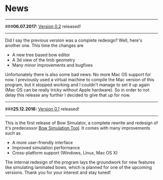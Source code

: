 # News

---

###__**06.07.2017:**__ [Version 0.2](download.md) released!

---

Did I say the previous version was a complete redesign? Well, here's another one. This time the changes are

* A new tree based bow editor
* A 3d view of the limb geometry
* Many minor improvements and bugfixes

Unfortunately there is also some bad news: No more Mac OS support for now. I previously used a virtual machine to compile the Mac version of this program, but it stopped working and I couldn't manage to set it up again (Mac OS can be really tricky without Apple hardware). So in order to not delay this release any further I decided to give that up for now.

---

###__**25.12.2016:**__ [Version 0.1](download.md) released!

---

This is the first release of Bow Simulator, a complete rewrite and redesign of it's predecessor [Bow Simulation Tool](https://sourceforge.net/projects/bowsimulationtool).
It comes with many improvements such as

* A more user-friendly interface
* Improved simulation performance
* Cross-platform support (Windows, Linux, Mac OS X)

The internal redesign of the program lays the groundwork for new features like simulating laminated bows, which is planned for one of the upcoming versions.
Thank you for your interest and stay tuned!

<!--
---

###**22.11.2016:** [Version 0.1.0](download.md) released!

This is the first release of Bow Simulator, a complete rewrite and redesign of it's predecessor [Bow Simulation Tool](https://sourceforge.net/projects/bowsimulationtool).
It comes with many improvements such as

* A more user-friendly interface
* Improved simulation performance
* Cross-platform support (Windows, Linux, Mac OS X)

But most importantly, the internal redesign of the program lays the groundwork for new features like simulating laminated bows, which is planned for one of the upcoming versions.
Thank you for your interest and stay tuned!
-->
